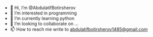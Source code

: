 - 👋 Hi, I’m @AbdulatifBotirsherov
- 👀 I’m interested in programming
- 🌱 I’m currently learning python 
- 💞️ I’m looking to collaborate on ...
- 📫 How to reach me write to abdulatifbotirsherov1485@gmail.com

<!---
AbdulatifBotirsherov/AbdulatifBotirsherov is a ✨ special ✨ repository because its `README.md` (this file) appears on your GitHub profile.
You can click the Preview link to take a look at your changes.
--->
